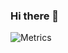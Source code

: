 ### Hi there 👋

![Metrics](https://metrics.lecoq.io/bittopaz?template=classic&repositories.affiliations=owner%2C%20collaborator%2C%20organization_member&base.indepth=false&base.hireable=false&config.timezone=Asia%2FShanghai&config.display=large)
